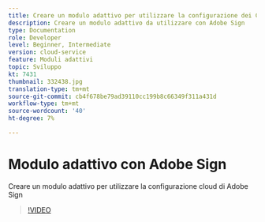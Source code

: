 ```yaml
---
title: Creare un modulo adattivo per utilizzare la configurazione dei Cloud Services Adobe Sign creata
description: Creare un modulo adattivo da utilizzare con Adobe Sign
type: Documentation
role: Developer
level: Beginner, Intermediate
version: cloud-service
feature: Moduli adattivi
topic: Sviluppo
kt: 7431
thumbnail: 332438.jpg
translation-type: tm+mt
source-git-commit: cb4f678be79ad39110cc199b8c66349f311a431d
workflow-type: tm+mt
source-wordcount: '40'
ht-degree: 7%

---
```


# Modulo adattivo con Adobe Sign


Creare un modulo adattivo per utilizzare la configurazione cloud di Adobe Sign

>[!VIDEO](https://video.tv.adobe.com/v/332438/?quality=9&learn=on)

